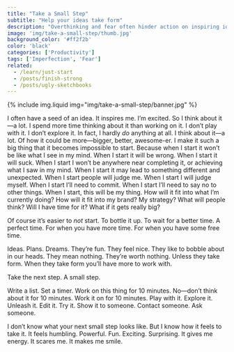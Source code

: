 ```yaml
---
title: "Take a Small Step"
subtitle: "Help your ideas take form"
description: "Overthinking and fear often hinder action on inspiring ideas. Taking a small step builds momentum, and gets us out of our heads."
image: 'img/take-a-small-step/thumb.jpg'
background_color: '#ff2f2b'
color: 'black'
categories: ['Productivity']
tags: ['Imperfection', 'Fear']
related:
  - /learn/just-start
  - /posts/finish-strong
  - /posts/ugly-sketchbooks
---
```


{% include img.liquid img="img/take-a-small-step/banner.jpg" %}

I often have a seed of an idea. It inspires me. I’m excited. So I think about it—a lot. I spend more time thinking about it than working on it. I don’t play with it. I don’t explore it. In fact, I hardly *do* anything at all. I think about it—a lot. Of how it could be more—bigger, better, awesome-er. I make it such a big thing that it becomes impossible to start. Because when I start it won’t be like what I see in my mind. When I start it will be wrong. When I start it will suck. When I start I won’t be anywhere near completing it, or achieving what I saw in my mind. When I start it may lead to something different and unexpected. When I start people will judge me. When I start I will judge myself. When I start I’ll need to commit. When I start I’ll need to say no to other things. When I start, this will be my thing. How will it fit into what I’m currently doing? How will it fit into my brand? My strategy? What will people think? Will I have time for it? What if it gets really big?

Of course it’s easier to *not* start. To bottle it up. To wait for a better time. A perfect time. For when you have more time. For when you have some free time.

Ideas. Plans. Dreams. They’re fun. They feel nice. They like to bobble about in our heads. They mean nothing. They’re worth nothing. Unless they take form. When they take form you’ll have more to work with.

Take the next step. A small step.

Write a list. Set a timer. Work on this thing for 10 minutes. No—don’t think about it for 10 minutes. Work it on for 10 minutes. Play with it. Explore it. Unleash it. Edit it. Try it. Show it to someone. Contact someone. Ask someone.

I don’t know what your next small step looks like. But I know how it feels to take it. It feels humbling. Powerful. Fun. Exciting. Surprising. It gives me energy. It scares me. It makes me smile.
